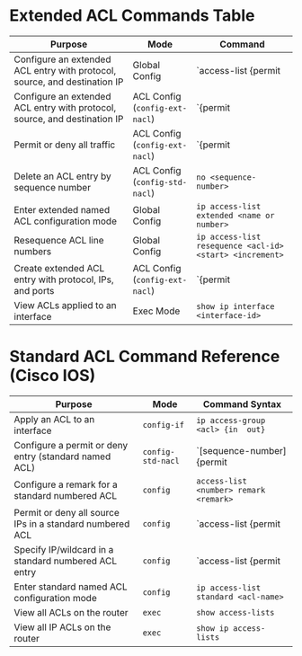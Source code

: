 # Extended ACL Commands Table

| Purpose | Mode | Command |
|--------|------|---------|
| Configure an extended ACL entry with protocol, source, and destination IP | Global Config | `access-list <number> {permit | deny} <protocol> <src-ip> <dest-ip>` <br> *(Use `host` for /32 or specify wildcard mask)* |
| Configure an extended ACL entry with protocol, source, and destination IP | ACL Config (`config-ext-nacl`) | `{permit | deny} <protocol> <src-ip> <dest-ip>` <br> *(Use `host` for /32 or specify wildcard mask)* |
| Permit or deny all traffic | ACL Config (`config-ext-nacl`) | `{permit | deny} ip any any` |
| Delete an ACL entry by sequence number | ACL Config (`config-std-nacl`) | `no <sequence-number>` |
| Enter extended named ACL configuration mode | Global Config | `ip access-list extended <name or number>` |
| Resequence ACL line numbers | Global Config | `ip access-list resequence <acl-id> <start> <increment>` |
| Create extended ACL entry with protocol, IPs, and ports | ACL Config (`config-ext-nacl`) | `{permit | deny} <protocol> <src-ip> <operator src-port> <dest-ip> <operator dst-port>` <br> *(Use `host` or wildcard for IPs; use `eq`, `range`, etc. for ports)* |
| View ACLs applied to an interface | Exec Mode | `show ip interface <interface-id>` |

# Standard ACL Command Reference (Cisco IOS)

| Purpose                                                    | Mode               | Command Syntax                                                                 |
|------------------------------------------------------------|--------------------|--------------------------------------------------------------------------------|
| Apply an ACL to an interface                               | `config-if`        | `ip access-group <acl> {in  out}`                                             |
| Configure a permit or deny entry (standard named ACL)      | `config-std-nacl`  | `[sequence-number] {permit | deny} <ip> <wildcard-mask>`                       |
| Configure a remark for a standard numbered ACL             | `config`           | `access-list <number> remark <remark>`                                         |
| Permit or deny all source IPs in a standard numbered ACL   | `config`           | `access-list <number> {permit | deny} any`                                     |
| Specify IP/wildcard in a standard numbered ACL entry       | `config`           | `access-list <number> {permit | deny} <ip> <wildcard-mask>`                    |
| Enter standard named ACL configuration mode                | `config`           | `ip access-list standard <acl-name>`                                           |
| View all ACLs on the router                                | `exec`             | `show access-lists`                                                            |
| View all IP ACLs on the router                             | `exec`             | `show ip access-lists`                                                         |
